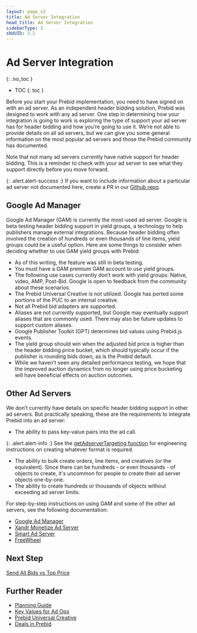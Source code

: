 ```yaml
---
layout: page_v2
title: Ad Server Integration
head_title: Ad Server Integration
sidebarType: 3
sbUUID: 3.2
---
```


# Ad Server Integration
{: .no_toc }

* TOC
{: toc }

Before you start your Prebid implementation, you need to have signed on with an ad server. As an independent header bidding solution, Prebid was designed to work with any ad server. One step in determining how your integration is going to work is exploring the type of support your ad server has for header bidding and how you’re going to use it. We’re not able to provide details on all ad servers, but we can give you some general information on the most popular ad servers and those the Prebid community has documented.

Note that not many ad servers currently have native support for header bidding. This is a reminder to check with your ad server to see what they support directly before you move forward.

{: .alert.alert-success :}
If you want to include information about a particular ad server not documented here, create a PR in our [Github repo](https://github.com/prebid/prebid.github.io).

## Google Ad Manager
Google Ad Manager (GAM) is currently the most-used ad server. Google is beta testing header bidding support in yield groups, a technology to help publishers manage external integrations. Because header bidding often involved the creation of hundreds or even thousands of line items, yield groups could be a useful option. Here are some things to consider when deciding whether to use GAM yield groups with Prebid:

-  As of this writing, the feature was still in beta testing.
-  You must have a GAM premium GAM account to use yield groups.
-  The following use cases currently don’t work with yield groups: Native, video, AMP, Post-Bid. Google is open to feedback from the community about these scenarios.
-  The Prebid Universal Creative is not utilized. Google has ported some portions of the PUC to an internal creative.
-  Not all Prebid bid adapters are supported.
-  Aliases are not currently supported, but Google may eventually support aliases that are commonly used. There may also be future updates to support custom aliases.
-  Google Publisher Toolkit (GPT) determines bid values using Prebid.js events.
-  The yield group should win when the adjusted bid price is higher than the header bidding price bucket, which should typically occur if the publisher is rounding bids down, as is the Prebid default.
-  While we haven’t seen any detailed performance testing, we hope that the improved auction dynamics from no longer using price bucketing will have beneficial effects on auction outcomes.

## Other Ad Servers

We don’t currently have details on specific header bidding support in other ad servers. But practically speaking, these are the requirements to integrate Prebid into an ad server:

-  The ability to pass key-value pairs into the ad call.

{: .alert.alert-info :}
See the [getAdserverTargeting function](/dev-docs/publisher-api-reference/getAdserverTargeting.html) for engineering instructions on creating whatever format is required.

-  The ability to bulk create orders, line items, and creatives (or the equivalent). Since there can be hundreds - or even thousands - of objects to create, it's uncommon for people to create their ad server objects one-by-one.
-  The ability to create hundreds or thousands of objects without exceeding ad server limits.

For step-by-step instructions on using GAM and some of the other ad servers, see the following documentation:

-  [Google Ad Manager](/adops/step-by-step.html)
-  [Xandr Monetize Ad Server](/adops/setting-up-prebid-with-the-appnexus-ad-server.html)
-  [Smart Ad Server](/adops/setting-up-prebidjs-with-Smart-Ad-Server.html)
-  [FreeWheel](/adops/setting-up-prebid-video-in-freewheel.html)

## Next Step

[Send All Bids vs Top Price](/adops/send-all-vs-top-price.html)

## Further Reader

-  [Planning Guide](/adops/adops-planning-guide.html)
-  [Key Values for Ad Ops](/adops/key-values.html)
-  [Prebid Universal Creative](/overview/prebid-universal-creative.html)
-  [Deals in Prebid](/adops/deals.html)
